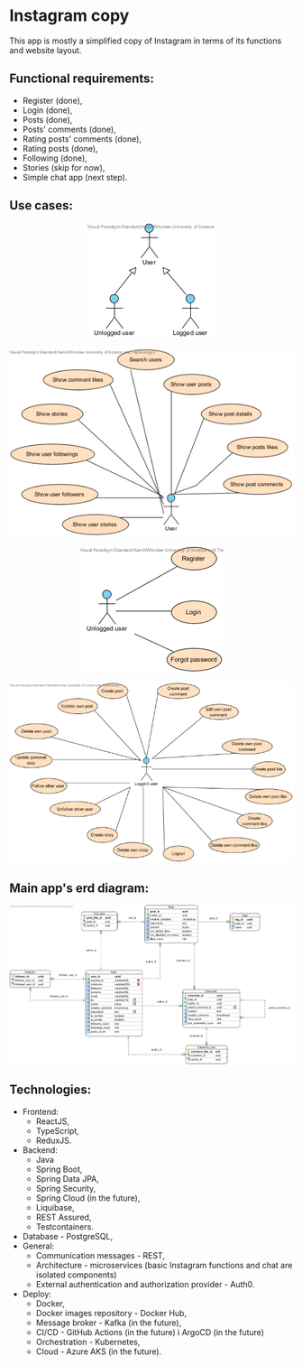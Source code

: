 # Instagram copy 
This app is mostly a simplified copy of Instagram in terms of its functions and website layout.

## Functional requirements:
* Register (done),
* Login (done),
* Posts (done),
* Posts' comments (done),
* Rating posts' comments (done),
* Rating posts (done),
* Following (done),
* Stories (skip for now),
* Simple chat app (next step).

## Use cases:
<p align="center">
    <img src="project/inheritance.png">
<p>

<p align="center">
    <img src="project/user.png">
<p>

<p align="center">
    <img src="project/unlogged-user.png">
<p>

<p align="center">
    <img src="project/logged-user.png">
<p>

## Main app's erd diagram:
![Main app's erd diagram](project/instagram.png)

## Technologies:
* Frontend:
    * ReactJS,
    * TypeScript,
    * ReduxJS.
* Backend:
    * Java
    * Spring Boot,
    * Spring Data JPA,
    * Spring Security,
	* Spring Cloud (in the future),
	* Liquibase,
	* REST Assured,
	* Testcontainers.
 * Database - PostgreSQL,
 * General:
    * Communication messages - REST,
	* Architecture - microservices (basic Instagram functions and chat are isolated components)
    * External authentication and authorization provider - Auth0.
 * Deploy:
    * Docker,
    * Docker images repository - Docker Hub,
	* Message broker - Kafka (in the future),
	* CI/CD - GitHub Actions (in the future) i ArgoCD (in the future)
    * Orchestration - Kubernetes,
    * Cloud - Azure AKS (in the future).
